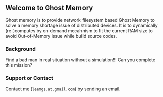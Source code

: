 ## Welcome to Ghost Memory

Ghost memory is to provide network filesystem based Ghost Memory to solve a memory shortage issue of distributed devices. It is to dynamically (re-)computes by on-demand mecahnism to fit the current RAM size to avoid Out-of-Memory issue while build source codes.



### Background

Find a bad man in real situation without a simulation!!! Can you complete this mission?



### Support or Contact

Contact me (`leemgs.at.gmail.com`) by sending an email.
